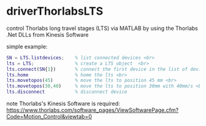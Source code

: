 # driverThorlabsLTS
control Thorlabs long travel stages (LTS) via MATLAB by using the Thorlabs .Net DLLs from Kinesis Software

simple example:

```matlab
SN = LTS.listdevices;    % list connected devices <br>
lts = LTS;               % create a LTS object  <br>
lts.connect(SN{1})       % connect the first device in the list of devices <br>
lts.home                 % home the lts <br>
lts.movetopos(45)        % move the lts to position 45 mm <br>
lts.movetopos(30,40)     % move the lts to position 30mm with 40mm/s <br>
lts.disconnect           % disconnect device
```

note Thorlabs's Kinesis Software is required: https://www.thorlabs.com/software_pages/ViewSoftwarePage.cfm?Code=Motion_Control&viewtab=0
